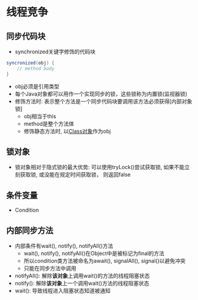 # 线程竞争

## 同步代码块

- synchronized关键字修饰的代码块

```java
syncronized(obj) {
    // method body
}
```

- obj必须是引用类型
- 每个Java对象都可以用作一个实现同步的锁，这些锁称为内置锁(监视器锁)
- 修饰方法时: 表示整个方法是一个同步代码块要调用该方法必须获得[内部对象锁]
  - obj相当于this
  - method是整个方法体
  - 修饰静态方法时, 以[Class对象](Java_Reflect.md)作为obj

## 锁对象

- 锁对象相对于隐式锁的最大优势: 可以使用tryLock()尝试获取锁, 如果不能立刻获取锁, 或没能在规定时间获取锁， 则返回false

## 条件变量

- Condition

## 内部同步方法

- 内部条件有wait(), notify(), notifyAll()方法
  - wait(), notify(), notifyAll()在Object中是被标记为final的方法
  - 所以condition类方法被命名为await(), signalAll(), signal()以避免冲突
  - 只能在同步方法中调用
- notifyAll(): 解除**该对象**上调用wait()的方法的线程阻塞状态
- notify(): 解除**该对象**上一个调用wait()方法的线程阻塞状态
- wait(): 导致线程进入阻塞状态知道被通知
